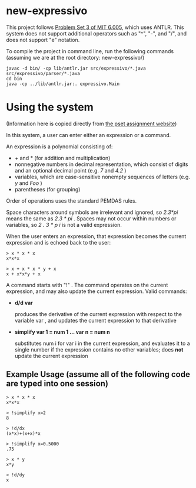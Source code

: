 # new-expressivo

This project follows [Problem Set 3 of MIT 6.005](https://ocw.mit.edu/ans7870/6/6.005/s16/psets/ps3/), which uses ANTLR. This system does not support additional operators such as "^", "-", and "/", and does not support "e" notation.

To compile the project in command line, run the following commands
(assuming we are at the root directory: new-expressivo/)

    javac -d bin/ -cp lib/antlr.jar src/expressivo/*.java src/expressivo/parser/*.java
    cd bin
    java -cp ../lib/antlr.jar:. expressivo.Main


# Using the system
(Information here is copied directly from [the pset assignment website](https://ocw.mit.edu/ans7870/6/6.005/s16/psets/ps3/))
  
In this system, a user can enter either an expression or a command.

An expression is a polynomial consisting of:

  * \+ and * (for addition and multiplication)
  * nonnegative numbers in decimal representation, which consist of digits and an optional decimal point (e.g. _7_ and _4.2_ )
  * variables, which are case-sensitive nonempty sequences of letters (e.g. _y_ and _Foo_ )
  * parentheses (for grouping)

Order of operations uses the standard PEMDAS rules.

Space characters around symbols are irrelevant and ignored, so _2.3*pi_ means the same as _2.3 * pi_ . Spaces may not occur within numbers or variables, so _2 . 3 * p i_ is not a valid expression.

When the user enters an expression, that expression becomes the current expression and is echoed back to the user: 

    > x * x * x
    x*x*x

    > x + x * x * y + x
    x + x*x*y + x

A command starts with "!" . The command operates on the current expression, and may also update the current expression. Valid commands:

  * **d/d var**
    
    produces the derivative of the current expression with respect to the variable var , and updates the current expression to that derivative
  * **simplify var 1 = num 1 ... var n = num n**
  
    substitutes num i for var i in the current expression, and evaluates it to a single number if the expression contains no other variables; does **not** update the current expression

## Example Usage (assume all of the following code are typed into one session)
    > x * x * x
    x*x*x

    > !simplify x=2
    8

    > !d/dx
    (x*x)+(x+x)*x

    > !simplify x=0.5000
    .75

    > x * y
    x*y

    > !d/dy
    x
